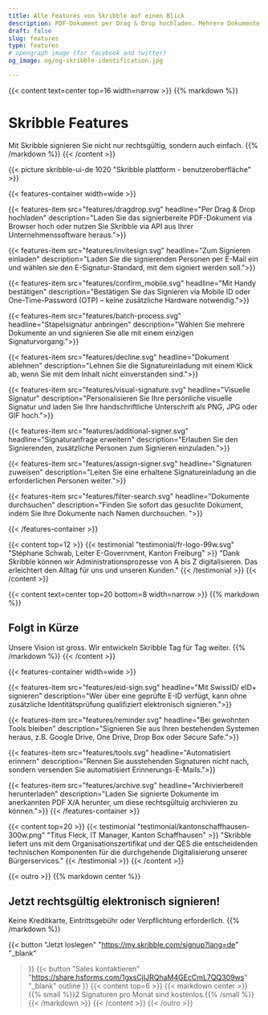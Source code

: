 ```yaml
---
title: Alle Features von Skribble auf einen Blick
description: PDF-Dokument per Drag & Drop hochladen. Mehrere Dokumente gleichzeitig signieren. Personen zum Unterschreiben einladen. Personalisieren Sie Ihre persönliche Signatur.
draft: false
slug: features
type: features
# opengraph image (for facebook and twitter)
og_image: og/og-skribble-identification.jpg

---
```


{{< content text=center top=16 width=narrow >}}
{{% markdown %}}
# Skribble Features
Mit Skribble signieren Sie nicht nur rechtsgültig,
sondern auch einfach.
{{% /markdown %}}
{{< /content >}}

{{< picture skribble-ui-de 1020 "Skribble plattform - benutzeroberfläche" >}}

{{< features-container width=wide >}}

  {{< features-item src="features/dragdrop.svg"
    headline="Per Drag & Drop hochladen"
    description="Laden Sie das signierbereite PDF-Dokument via Browser hoch oder nutzen Sie Skribble via API aus Ihrer Unternehmenssoftware heraus.">}}

  {{< features-item src="features/invitesign.svg"
    headline="Zum Signieren einladen"
    description="Laden Sie die signierenden Personen per E-Mail ein und wählen sie den E-Signatur-Standard, mit dem signiert werden soll.">}}

  {{< features-item src="features/confirm_mobile.svg"
    headline="Mit Handy bestätigen"
    description="Bestätigen Sie das Signieren via Mobile ID oder One-Time-Password (OTP) – keine zusätzliche Hardware notwendig.">}}

  {{< features-item src="features/batch-process.svg"
    headline="Stapelsignatur anbringen"
    description="Wählen Sie mehrere Dokumente an und signieren Sie alle mit einem einzigen Signaturvorgang.">}}

  {{< features-item src="features/decline.svg"
    headline="Dokument ablehnen"
    description="Lehnen Sie die Signatureinladung mit einem Klick ab, wenn Sie mit dem Inhalt nicht einverstanden sind.">}}

  {{< features-item src="features/visual-signature.svg"
    headline="Visuelle Signatur"
    description="Personalisieren Sie Ihre persönliche visuelle Signatur und laden Sie Ihre handschriftliche Unterschrift als PNG, JPG oder GIF hoch.">}}
  
  {{< features-item src="features/additional-signer.svg"
    headline="Signaturanfrage erweitern"
    description="Erlauben Sie den Signierenden, zusätzliche Personen zum Signieren einzuladen.">}}

  {{< features-item src="features/assign-signer.svg"
    headline="Signaturen zuweisen"
    description="Leiten Sie eine erhaltene Signatureinladung an die erforderlichen Personen weiter.">}}
    
  {{< features-item src="features/filter-search.svg"
    headline="Dokumente durchsuchen"
    description="Finden Sie sofort das gesuchte Dokument, indem Sie Ihre Dokumente nach Namen durchsuchen. ">}}

{{< /features-container >}}

[//]: # (--------------------------------------------------------------------------------------------------------------)

{{< content top=12 >}}
{{< testimonial "testimonial/fr-logo-99w.svg" "Stéphane Schwab, Leiter E-Government, Kanton Freiburg" >}}
"Dank Skribble können wir Administrationsprozesse von A bis Z digitalisieren. Das erleichtert
den Alltag für uns und unseren Kunden." 
{{< /testimonial >}}
{{< /content >}}

[//]: # (--------------------------------------------------------------------------------------------------------------)

{{< content text=center top=20 bottom=8 width=narrow >}}
{{% markdown %}}
## Folgt in Kürze
Unsere Vision ist gross. Wir entwickeln Skribble Tag für Tag weiter.
{{% /markdown %}}
{{< /content >}}

{{< features-container width=wide >}}

  {{< features-item src="features/eid-sign.svg"
    headline="Mit SwissID/ eID+ signieren"
    description="Wer über eine geprüfte E-ID verfügt, kann ohne zusätzliche Identitätsprüfung qualifiziert elektronisch signieren.">}}

  {{< features-item src="features/reminder.svg"
    headline="Bei gewohnten Tools bleiben"
    description="Signieren Sie aus Ihren bestehenden Systemen heraus, z.B. Google Drive, One Drive, Drop Box oder Secure Safe.">}}

  {{< features-item src="features/tools.svg"
    headline="Automatisiert erinnern"
    description="Rennen Sie ausstehenden Signaturen nicht nach, sondern versenden Sie automatisiert Erinnerungs-E-Mails.">}}

  {{< features-item src="features/archive.svg"
    headline="Archivierbereit herunterladen"
    description="Laden Sie signierte Dokumente im anerkannten PDF X/A herunter, um diese rechtsgültuig archivieren zu können.">}}
{{< /features-container >}}

[//]: # (--------------------------------------------------------------------------------------------------------------)

{{< content top=20 >}}
{{< testimonial "testimonial/kantonschaffhausen-300w.png" "Titus Fleck, IT Manager, Kanton Schaffhausen" >}}
"Skribble liefert uns mit dem Organisationszertifikat und der QES die entscheidenden technischen Komponenten für die durchgehende Digitalisierung unserer Bürgerservices."
{{< /testimonial >}}
{{< /content >}}

[//]: # (--------------------------------------------------------------------------------------------------------------)

{{< outro >}}
{{% markdown center %}}
## Jetzt rechtsgültig elektronisch signieren!
Keine Kreditkarte, Eintrittsgebühr oder
Verpflichtung erforderlich.
{{% /markdown %}}

{{< button
  "Jetzt loslegen"
  "https://my.skribble.com/signup?lang=de"
  "_blank"
>}}
{{< button
  "Sales kontaktieren"
  "https://share.hsforms.com/1gxsCjIJRQhaM4GEcCmL7QQ309ws"
  "_blank"
  outline
>}}
{{< content top=6 >}}
{{< markdown center >}}
{{% small %}}2 Signaturen pro Monat sind kostenlos.{{% /small %}} 
{{< /markdown >}}
{{< /content >}}
{{< /outro >}}
